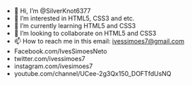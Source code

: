 - 👋 Hi, I’m @SilverKnot6377
- 👀 I’m interested in HTML5, CSS3 and etc.
- 🌱 I’m currently learning HTML5 and CSS3
- 💞️ I’m looking to collaborate on HTML5 and CSS3
- 📫 How to reach me in this email: ivessimoes7@gmail.com
- Facebook.com/IvesSimoesNeto
- twitter.com/ivessimoes7
- instagram.com/ivesimoes7
- youtube.com/channel/UCee-2g3Qx150_DOFTfdUsNQ


<!---
SilverKnot6377/SilverKnot6377 is a ✨ special ✨ repository because its `README.md` (this file) appears on your GitHub profile.
You can click the Preview link to take a look at your changes.
--->
